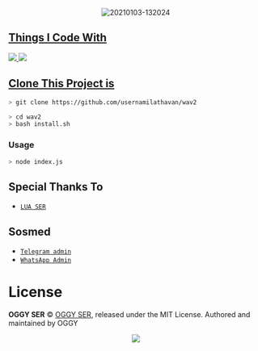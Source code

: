 <p align="center">
<img src=https://i.ibb.co/34C0TCx/IMG-20210405-WA0045.jpg" alt="20210103-132024" border="0">
</p>
<p align="center">
<a href="https://github.com/usernamilathavan">
</p>

  
## Things I Code With
<p>
    <img
        src="https://img.shields.io/badge/node.js%20-%2343853D.svg?&style=for-the-badge&logo=node.js&logoColor=white" />
    <img
        src="https://img.shields.io/badge/javascript%20-%23323330.svg?&style=for-the-badge&logo=javascript&logoColor=%23F7DF1E" />



## Clone This Project is

```bash
> git clone https://github.com/usernamilathavan/wav2
```

```bash
> cd wav2
> bash install.sh
```

### Usage
```bash
> node index.js
```


## Special Thanks To
* [`LUA SER`](https://github.com/xxirfanx)

## Sosmed
* [`Telegram admin`](https://t.me/Time2beattime)
* [`WhatsApp Admin`](http://wa.me/919544266274)

# License

**OGGY SER** © [OGGY SER](https://github.com/usernamilathavan), released under the MIT License. Authored and maintained by OGGY

<p align="center">
  <a href="https://app.fossa.com/api/projects/git%2Bgithub.com%2Fusernamilathavan%2Fwav2.svg?type=large"><img src="https://app.fossa.com/api/projects/git%2Bgithub.com%2Fusernamilathavan%2Fwav2.svg?type=large" />
</p>
